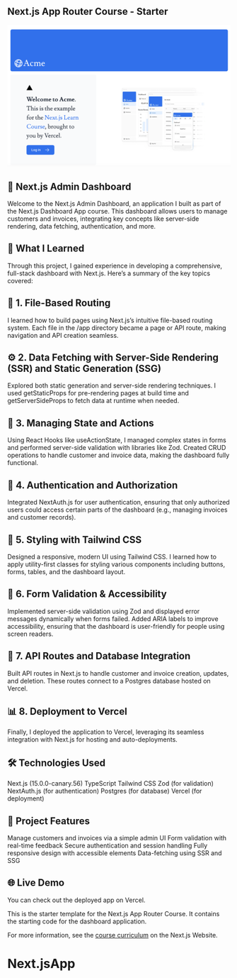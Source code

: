 ## Next.js App Router Course - Starter

![Next.js Admin Dashboard Screenshot](assets/AdminDashboard.png)


## 📝 Next.js Admin Dashboard
Welcome to the Next.js Admin Dashboard, an application I built as part of the Next.js Dashboard App course. This dashboard allows users 
to manage customers and invoices, integrating key concepts like server-side rendering, data fetching, authentication, and more.

## 🚀 What I Learned
Through this project, I gained experience in developing a comprehensive, full-stack dashboard with Next.js. Here’s a summary of the key topics covered:

## 📂 1. File-Based Routing
I learned how to build pages using Next.js’s intuitive file-based routing system. Each file in the /app directory became a page or API route, making navigation and API creation seamless.

## ⚙️ 2. Data Fetching with Server-Side Rendering (SSR) and Static Generation (SSG)
Explored both static generation and server-side rendering techniques. I used getStaticProps for pre-rendering pages at build time and getServerSideProps to fetch data at runtime when needed.

## 📑 3. Managing State and Actions
Using React Hooks like useActionState, I managed complex states in forms and performed server-side validation with libraries like Zod.
Created CRUD operations to handle customer and invoice data, making the dashboard fully functional.

## 🔐 4. Authentication and Authorization
Integrated NextAuth.js for user authentication, ensuring that only authorized users could access certain parts of the dashboard (e.g., managing invoices and customer records).

## 🎨 5. Styling with Tailwind CSS
Designed a responsive, modern UI using Tailwind CSS. I learned how to apply utility-first classes for styling various components including buttons, forms, tables, and the dashboard layout.

## 📝 6. Form Validation & Accessibility
Implemented server-side validation using Zod and displayed error messages dynamically when forms failed.
Added ARIA labels to improve accessibility, ensuring that the dashboard is user-friendly for people using screen readers.

## 🔄 7. API Routes and Database Integration
Built API routes in Next.js to handle customer and invoice creation, updates, and deletion. These routes connect to a Postgres database hosted on Vercel.

## 📊 8. Deployment to Vercel
Finally, I deployed the application to Vercel, leveraging its seamless integration with Next.js for hosting and auto-deployments.

## 🛠 Technologies Used
Next.js (15.0.0-canary.56)
TypeScript
Tailwind CSS
Zod (for validation)
NextAuth.js (for authentication)
Postgres (for database)
Vercel (for deployment)

## 📑 Project Features
Manage customers and invoices via a simple admin UI
Form validation with real-time feedback
Secure authentication and session handling
Fully responsive design with accessible elements
Data-fetching using SSR and SSG

## 🌐 Live Demo
You can check out the deployed app on Vercel.

This is the starter template for the Next.js App Router Course. It contains the starting code for the dashboard application.

For more information, see the [course curriculum](https://nextjs.org/learn) on the Next.js Website.
# Next.jsApp
